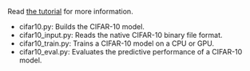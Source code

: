 Read [the tutorial](https://www.tensorflow.org/tutorials/deep_cnn/) for more
information.

* cifar10.py: Builds the CIFAR-10 model.
* cifar10_input.py: Reads the native CIFAR-10 binary file format.
* cifar10_train.py: Trains a CIFAR-10 model on a CPU or GPU.
* cifar10_eval.py: Evaluates the predictive performance of a CIFAR-10 model.
